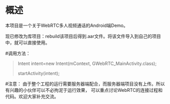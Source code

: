 # 概述
本项目是一个关于WebRTC多人视频通话的Android端Demo。<p>
现已修改为库项目：rebuild该项目后得到.aar文件。将该文件导入到自己的项目中，就可以直接使用。

#调用方法：
> Intent intent=new Intent(mContext, GWebRTC_MainActivity.class);
> 
> startActivity(intent);
>

#注意：
由于整个工程的运行需要服务器端配合，而服务器端项目没有上传。所以有兴趣的小伙伴可以不必拘泥于运行效果，
可以重点讨论WebRTC的连接过程和代码。欢迎大家补充交流。